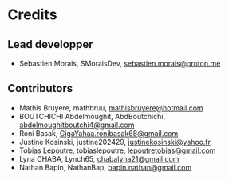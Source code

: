 # Credits

## Lead developper

- Sebastien Morais, SMoraisDev, sebastien.morais@proton.me

## Contributors

- Mathis Bruyere, mathbruu, mathisbruyere@hotmail.com
- BOUTCHICHI Abdelmoughit, AbdBoutchichi, abdelmoughitboutchi4@gmail.com
- Roni Basak, GigaYahaa.ronibasak68@gmail.com
- Justine Kosinski, justine202429, justinekosinski@yahoo.fr
- Tobias Lepoutre, tobiaslepoutre, lepoutretobias@gmail.com
- Lyna CHABA, Lynch65, chabalyna21@gmail.com
- Nathan Bapin, NathanBap, bapin.nathan@gmail.com
